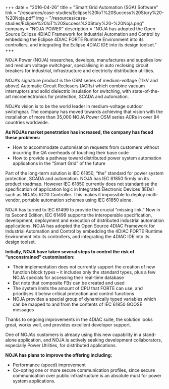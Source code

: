 +++
date = "2016-04-26"
title = "Smart Grid Automation (SGA) Software"
link = "/resources/case-studies/Eclipse%20IoT%20Success%20Story%20-%20Noja.pdf"
img = "/resources/case-studies/Eclipse%20IoT%20Success%20Story%20-%20Noja.png"
company = "NOJA POWER"
description = "NOJA has adopted the Open Source Eclipse 4DIAC Framework for Industrial Automation and Control by embedding the Eclipse 4DIAC FORTE Runtime Environment into its controllers, and integrating the Eclipse 4DIAC IDE into its design toolset."
+++
<div class="row">
    <div class="col-md-12">

<p>NOJA Power (NOJA) researches, develops, manufactures and supplies low and medium voltage switchgear, specialising in auto reclosing circuit breakers for industrial, infrastructure and electricity distribution utilities.</p>
<p>NOJA&rsquo;s signature product is the OSM series of medium-voltage (11kV and above) Automatic Circuit Reclosers (ACRs) which combine vacuum interruptors and solid dielectric insulation for switching, with state-of-the-art microelectronics for protection, SCADA and automation.</p>
<p>NOJA&rsquo;s vision is to be the world leader in medium-voltage outdoor switchgear. The company has moved towards achieving that vision with the installation of more than 35,000 NOJA Power OSM series ACRs in over 84 countries worldwide.</p>
<p><strong>As NOJAs market penetration has increased, the company has faced these problems:</strong></p>
<ul>
<li>How to accommodate customisation requests from customers without incurring the QA overheads of touching their base code</li>
<li>How to provide a pathway toward distributed power system automation applications in the &ldquo;Smart Grid&rdquo; of the future</li>
</ul>
<p>Part of the long-term solution is IEC 61850, &ldquo;the&rdquo; standard for power system protection, SCADA and automation. NOJA has IEC 61850 firmly on its product roadmap. However IEC 61850 currently does not standardise the specification of application logic in Integrated Electronic Devices (IEDs) such as NOJA&rsquo;s RC10 Controller. This makes it impossible to deploy multi-vendor, portable automation schemes using IEC 61850 alone.</p>
<p>NOJA has turned to IEC 61499 to provide the crucial &ldquo;missing link.&rdquo; Now in its Second Edition, IEC 61499 supports the interoperable specification, development, deployment and execution of distributed industrial automation applications. NOJA has adopted the Open Source 4DIAC Framework for Industrial Automation and Control by embedding the 4DIAC FORTE Runtime Environment into its controllers, and integrating the 4DIAC IDE into its design toolset.</p>
<p><strong>Initially, NOJA have taken several steps to control the risk of &ldquo;unconstrained&rdquo; customisation:</strong></p>
<ul>
<li>Their implementation does not currently support the creation of new function block types &ndash; it includes only the standard types, plus a few NOJA specials for accessing their real-time database</li>
<li>But note that composite FBs can be created and used</li>
<li>The system limits the amount of CPU that FORTE can use, and prioritises it below critical protection and control functions</li>
<li>NOJA provides a special group of dynamically typed variables which can be mapped to and from the contents of IEC 61850 GOOSE messages</li>
</ul>
<p>Thanks to ongoing improvements in the 4DIAC suite, the solution looks great, works well, and provides excellent developer support.</p>
<p>One of NOJA&rsquo;s customers is already using this new capability in a stand-alone application, and NOJA is actively seeking development collaborators, especially Power Utilities, for distributed applications.</p>
<p><strong>NOJA has plans to improve the offering including:</strong></p>
<ul>
<li>Performance (speed) improvement</li>
<li>Co-opting one or more secure communication profiles, since secure communication over public infrastructure is an absolute must for power system applications.</li>
</ul>
</div>
</div>